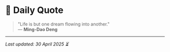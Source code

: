 # 📜 Daily Quote

> "Life is but one dream flowing into another."  
> — **Ming-Dao Deng**

---

_Last updated: 30 April 2025 ⏳_
